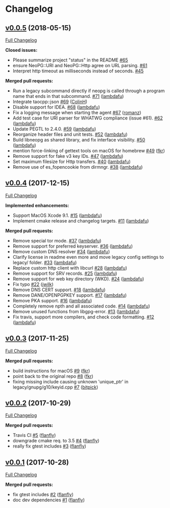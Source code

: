 # Changelog

## [v0.0.5](https://github.com/das-labor/neopg/tree/v0.0.5) (2018-05-15)

[Full Changelog](https://github.com/das-labor/neopg/compare/v0.0.4...v0.0.5)

**Closed issues:**

- Please summarize project "status" in the README [\#65](https://github.com/das-labor/neopg/issues/65)
- ensure NeoPG::URI and NeoPG::Http agree on URL parsing. [\#61](https://github.com/das-labor/neopg/issues/61)
- Interpret http timeout as milliseconds instead of seconds. [\#45](https://github.com/das-labor/neopg/issues/45)

**Merged pull requests:**

- Run a legacy subcommand directly if neopg is called through a program name that ends in that subcommand. [\#71](https://github.com/das-labor/neopg/pull/71) ([lambdafu](https://github.com/lambdafu))
- Integrate taocpp::json [\#69](https://github.com/das-labor/neopg/pull/69) ([ColinH](https://github.com/ColinH))
- Disable support for IDEA. [\#68](https://github.com/das-labor/neopg/pull/68) ([lambdafu](https://github.com/lambdafu))
- Fix a logging message when starting the agent [\#67](https://github.com/das-labor/neopg/pull/67) ([romanz](https://github.com/romanz))
- Add test case for URI parser for WHATWG compliance \(issue \#61\). [\#62](https://github.com/das-labor/neopg/pull/62) ([lambdafu](https://github.com/lambdafu))
- Update PEGTL to 2.4.0. [\#59](https://github.com/das-labor/neopg/pull/59) ([lambdafu](https://github.com/lambdafu))
- Reorganize header files and unit tests. [\#52](https://github.com/das-labor/neopg/pull/52) ([lambdafu](https://github.com/lambdafu))
- Build libneopg as shared library, and fix interface visibility. [\#50](https://github.com/das-labor/neopg/pull/50) ([lambdafu](https://github.com/lambdafu))
- mention force-linking of gettext tools on macOS for homebrew [\#49](https://github.com/das-labor/neopg/pull/49) ([fkr](https://github.com/fkr))
- Remove support for fake v3 key IDs. [\#47](https://github.com/das-labor/neopg/pull/47) ([lambdafu](https://github.com/lambdafu))
- Set maximum filesize for Http transfers. [\#40](https://github.com/das-labor/neopg/pull/40) ([lambdafu](https://github.com/lambdafu))
- Remove use of es\_fopencookie from dirmngr. [\#38](https://github.com/das-labor/neopg/pull/38) ([lambdafu](https://github.com/lambdafu))

## [v0.0.4](https://github.com/das-labor/neopg/tree/v0.0.4) (2017-12-15)

[Full Changelog](https://github.com/das-labor/neopg/compare/v0.0.3...v0.0.4)

**Implemented enhancements:**

- Support MacOS Xcode 9.1. [\#15](https://github.com/das-labor/neopg/pull/15) ([lambdafu](https://github.com/lambdafu))
- Implement cmake release and changelog targets. [\#11](https://github.com/das-labor/neopg/pull/11) ([lambdafu](https://github.com/lambdafu))

**Merged pull requests:**

- Remove special tor mode. [\#37](https://github.com/das-labor/neopg/pull/37) ([lambdafu](https://github.com/lambdafu))
- Remove support for preferred keyserver. [\#36](https://github.com/das-labor/neopg/pull/36) ([lambdafu](https://github.com/lambdafu))
- Remove custom DNS resolver [\#34](https://github.com/das-labor/neopg/pull/34) ([lambdafu](https://github.com/lambdafu))
- Clarify license in readme even more and move legacy config settings to legacy/ folder. [\#33](https://github.com/das-labor/neopg/pull/33) ([lambdafu](https://github.com/lambdafu))
- Replace custom http client with libcurl [\#28](https://github.com/das-labor/neopg/pull/28) ([lambdafu](https://github.com/lambdafu))
- Remove support for SRV records. [\#25](https://github.com/das-labor/neopg/pull/25) ([lambdafu](https://github.com/lambdafu))
- Remove support for web key directory \(WKD\). [\#24](https://github.com/das-labor/neopg/pull/24) ([lambdafu](https://github.com/lambdafu))
- Fix typo [\#22](https://github.com/das-labor/neopg/pull/22) ([jwilk](https://github.com/jwilk))
- Remove DNS CERT support. [\#18](https://github.com/das-labor/neopg/pull/18) ([lambdafu](https://github.com/lambdafu))
- Remove DANE/OPENPGPKEY support. [\#17](https://github.com/das-labor/neopg/pull/17) ([lambdafu](https://github.com/lambdafu))
- Remove PKA support. [\#16](https://github.com/das-labor/neopg/pull/16) ([lambdafu](https://github.com/lambdafu))
- Completely remove npth and all associated code. [\#14](https://github.com/das-labor/neopg/pull/14) ([lambdafu](https://github.com/lambdafu))
- Remove unused functions from libgpg-error. [\#13](https://github.com/das-labor/neopg/pull/13) ([lambdafu](https://github.com/lambdafu))
- Fix travis, support more compilers, and check code formatting. [\#12](https://github.com/das-labor/neopg/pull/12) ([lambdafu](https://github.com/lambdafu))

## [v0.0.3](https://github.com/das-labor/neopg/tree/v0.0.3) (2017-11-25)

[Full Changelog](https://github.com/das-labor/neopg/compare/v0.0.2...v0.0.3)

**Merged pull requests:**

- build instructions for macOS [\#9](https://github.com/das-labor/neopg/pull/9) ([fkr](https://github.com/fkr))
- point back to the original repo [\#8](https://github.com/das-labor/neopg/pull/8) ([fkr](https://github.com/fkr))
- fixing missing include causing unknown 'unique\_ptr' in legacy/gnupg/g10/keyid.cpp [\#7](https://github.com/das-labor/neopg/pull/7) ([bitpick](https://github.com/bitpick))

## [v0.0.2](https://github.com/das-labor/neopg/tree/v0.0.2) (2017-10-29)

[Full Changelog](https://github.com/das-labor/neopg/compare/v0.0.1...v0.0.2)

**Merged pull requests:**

- Travis CI [\#5](https://github.com/das-labor/neopg/pull/5) ([flanfly](https://github.com/flanfly))
- downgrade cmake req. to 3.5 [\#4](https://github.com/das-labor/neopg/pull/4) ([flanfly](https://github.com/flanfly))
- really fix gtest includes [\#3](https://github.com/das-labor/neopg/pull/3) ([flanfly](https://github.com/flanfly))

## [v0.0.1](https://github.com/das-labor/neopg/tree/v0.0.1) (2017-10-28)

[Full Changelog](https://github.com/das-labor/neopg/compare/a087039e7a959b33f0edfd9319b585a6eabdab2c...v0.0.1)

**Merged pull requests:**

- fix gtest includes [\#2](https://github.com/das-labor/neopg/pull/2) ([flanfly](https://github.com/flanfly))
- doc dev dependencies [\#1](https://github.com/das-labor/neopg/pull/1) ([flanfly](https://github.com/flanfly))



